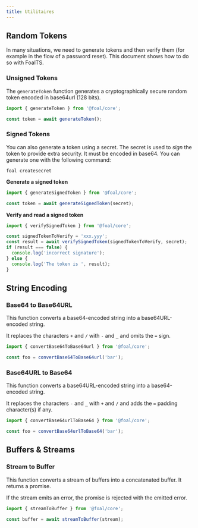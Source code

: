```yaml
---
title: Utilitaires
---
```


## Random Tokens

In many situations, we need to generate tokens and then verify them (for example in the flow of a password reset). This document shows how to do so with FoalTS.

### Unsigned Tokens

The `generateToken` function generates a cryptographically secure random token encoded in base64url (128 bits).

```typescript
import { generateToken } from '@foal/core';

const token = await generateToken();
```

### Signed Tokens

You can also generate a token using a secret. The secret is used to *sign* the token to provide extra security. It must be encoded in base64. You can generate one with the following command:

```
foal createsecret
```

**Generate a signed token**
```typescript
import { generateSignedToken } from '@foal/core';

const token = await generateSignedToken(secret);
```

**Verify and read a signed token**
```typescript
import { verifySignedToken } from '@foal/core';

const signedTokenToVerify = 'xxx.yyy';
const result = await verifySignedToken(signedTokenToVerify, secret);
if (result === false) {
  console.log('incorrect signature');
} else {
  console.log('The token is ', result);
}
```

## String Encoding

### Base64 to Base64URL

This function converts a base64-encoded string into a base64URL-encoded string. 

It replaces the characters `+` and `/` with `-` and `_` and omits the `=` sign.

```typescript
import { convertBase64ToBase64url } from '@foal/core';

const foo = convertBase64ToBase64url('bar');
```

### Base64URL to Base64

This function converts a base64URL-encoded string into a base64-encoded string. 

It replaces the characters `-` and `_` with `+` and `/` and adds the `=` padding character(s) if any.

```typescript
import { convertBase64urlToBase64 } from '@foal/core';

const foo = convertBase64urlToBase64('bar');
```

## Buffers & Streams

### Stream to Buffer

This function converts a stream of buffers into a concatenated buffer. It returns a promise.

If the stream emits an error, the promise is rejected with the emitted error.

```typescript
import { streamToBuffer } from '@foal/core';

const buffer = await streamToBuffer(stream);
```